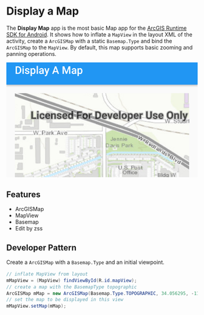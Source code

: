 # Display a Map
The **Display Map** app is the most basic Map app for the [ArcGIS Runtime SDK for Android](https://developers.arcgis.com/en/android/).
It shows how to inflate a `MapView` in the layout XML of the activity, create a `ArcGISMap` with a static `Basemap.Type` and bind the `ArcGISMap` to the `MapView`.  By default, this map supports basic zooming and panning operations.

![Display a Map App](display-map.png)

## Features
* ArcGISMap
* MapView
* Basemap
* Edit by zss

## Developer Pattern
Create a `ArcGISMap` with a `Basemap.Type` and an initial viewpoint. 

```java
// inflate MapView from layout
mMapView = (MapView) findViewById(R.id.mapView);
// create a map with the BasemapType topographic
ArcGISMap mMap = new ArcGISMap(Basemap.Type.TOPOGRAPHIC, 34.056295, -117.195800, 16);
// set the map to be displayed in this view
mMapView.setMap(mMap);
```
